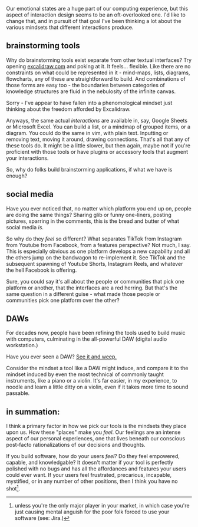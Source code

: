 Our emotional states are a huge part of our computing experience, but this aspect of interaction design seems to be an oft-overlooked one. I'd like to change that, and in pursuit of that goal I've been thinking a lot about the various mindsets that different interactions produce.


## brainstorming tools

Why do brainstorming tools exist separate from other textual interfaces? Try opening [excalidraw.com](https://excalidraw.com) and poking at it. It feels... flexible. Like there are no constraints on what could be represented in it - mind-maps, lists, diagrams, flowcharts, any of these are straightforward to build. And combinations of those forms are easy too - the boundaries between categories of knowledge structures are fluid in the nebulosity of the infinite canvas.

Sorry - I've appear to have fallen into a phenomological mindset just thinking about the freedom afforded by Excalidraw.

Anyways, the same actual *interactions* are available in, say, Google Sheets or Microsoft Excel. You can build a list, or a mindmap of grouped items, or a diagram. You could do the same in vim, with plain text. Inputting or removing text, moving it around, drawing connections. That's all that any of these tools do. It might be a little slower, but then again, maybe not if you're proficient with those tools or have plugins or accessory tools that augment your interactions.

So, why do folks build brainstorming applications, if what we have is enough?


## social media

Have you ever noticed that, no matter which platform you end up on, people are doing the same things? Sharing glib or funny one-liners, posting pictures, sparring in the comments, this is the bread and butter of what social media *is*.

So why do they *feel* so different? What separates TikTok from Instagram from Youtube from Facebook, from a features perspective? Not much, I say. This is especially obvious as one platform develops a new capability and all the others jump on the bandwagon to re-implement it. See TikTok and the subsequent spawning of Youtube Shorts, Instagram Reels, and whatever the hell Facebook is offering.

Sure, you could say it's all about the people or communities that pick one platform or another, that the interfaces are a red herring. But that's the same question in a different guise - what made those people or communities pick one platform over the other?


## DAWs

For decades now, people have been refining the tools used to build music with computers, culminating in the all-powerful DAW (digital audio workstation.)

Have you ever seen a DAW? [See it and weep.](https://en.wikipedia.org/wiki/Digital_audio_workstation#/media/File:Ardour_6.7_Recorder_Editor_Mixer.png)

Consider the mindset a tool like a DAW might induce, and compare it to the mindset induced by even the most technical of commonly taught instruments, like a piano or a violin. It's far easier, in my experience, to noodle and learn a little ditty on a violin, even if it takes more time to sound passable.


## in summation:

I think a primary factor in how we pick our tools is the mindsets they place upon us. How these "places" make you *feel*. Our feelings are an intense aspect of our personal experiences, one that lives beneath our conscious post-facto rationalizations of our decisions and thoughts.

If you build software, how do your users *feel*? Do they feel empowered, capable, and knowledgable? It doesn't matter if your tool is perfectly polished with no bugs and has all the affordances and features your users could ever want. If your users feel frustrated, precarious, incapable, mystified, or in any number of other positions, then I think you have no shot[^1].


[^1]: unless you're the only major player in your market, in which case you're just causing mental anguish for the poor folk forced to use your software (see: Jira.)
